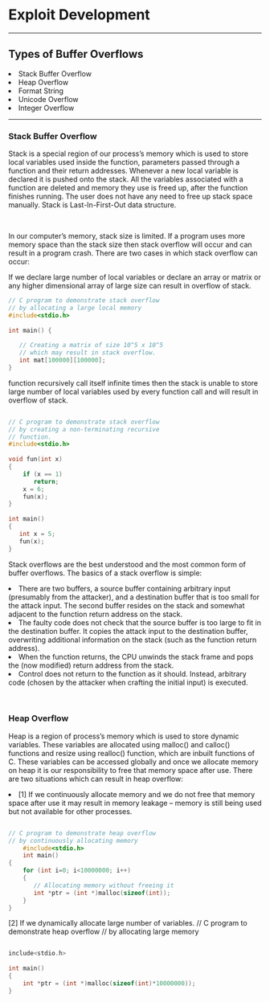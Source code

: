 <h1>Exploit Development</h1>
<hr>
<h2>Types of Buffer Overflows</h2>
<li>Stack Buffer Overflow</li>
<li>Heap Overflow</li>
<li>Format String</li>
<li>Unicode Overflow</li>
<li>Integer Overflow</li>
<hr>
<h3>Stack Buffer Overflow</h3>
<p>Stack is a special region of our process’s memory which is used to store local variables used inside the function, parameters passed through a function and their return addresses. Whenever a new local variable is declared it is pushed onto the stack. All the variables associated with a function are deleted and memory they use is freed up, after the function finishes running. The user does not have any need to free up stack space manually. Stack is Last-In-First-Out data structure.<p><br>
<p>In our computer’s memory, stack size is limited. If a program uses more memory space than the stack size then stack overflow will occur and can result in a program crash. There are two cases in which stack overflow can occur:</p>

<p> If we declare large number of local variables or declare an array or matrix or any higher dimensional array of large size can result in overflow of stack.</p>

```c
// C program to demonstrate stack overflow 
// by allocating a large local memory 
#include<stdio.h> 
  
int main() { 
  
   // Creating a matrix of size 10^5 x 10^5 
   // which may result in stack overflow. 
   int mat[100000][100000]; 
} 
```
<p>
function recursively call itself infinite times then the stack is unable to store large number of local variables used by every function call and will result in overflow of stack. 
</p>

```c

// C program to demonstrate stack overflow 
// by creating a non-terminating recursive 
// function. 
#include<stdio.h> 
  
void fun(int x) 
{ 
    if (x == 1) 
       return; 
    x = 6; 
    fun(x); 
} 
  
int main() 
{ 
   int x = 5; 
   fun(x); 
} 

```
<p>Stack overflows are the best understood and the most common form of buffer overflows. The basics of a stack overflow is simple:

<li>There are two buffers, a source buffer containing arbitrary input (presumably from the attacker), and a destination buffer that is too small for the attack input. The second buffer resides on the stack and somewhat adjacent to the function return address on the stack.</li>
<li> The faulty code does not check that the source buffer is too large to fit in the destination buffer. It copies the attack input to the destination buffer, overwriting additional information on the stack (such as the function return address).</li>
<li>  When the function returns, the CPU unwinds the stack frame and pops the (now modified) return address from the stack.</li>
 <li>  Control does not return to the function as it should. Instead, arbitrary code (chosen by the attacker when crafting the initial input) is executed.</li> <p>
  <br>
<h3>Heap Overflow</h3>
<p>Heap is a region of process’s memory which is used to store dynamic variables. These variables are allocated using malloc() and calloc() functions and resize using realloc() function, which are inbuilt functions of C. These variables can be accessed globally and once we allocate memory on heap it is our responsibility to free that memory space after use. There are two situations which can result in heap overflow:

<li>[1] If we continuously allocate memory and we do not free that memory space after use it may result in memory leakage – memory is still being used but not available for other processes.</li>
</p>

```c

// C program to demonstrate heap overflow 
// by continuously allocating memory 
    #include<stdio.h>
    int main() 
{ 
    for (int i=0; i<10000000; i++) 
    { 
       // Allocating memory without freeing it 
       int *ptr = (int *)malloc(sizeof(int)); 
    } 
} 
```


<p>[2] If we dynamically allocate large number of variables.
// C program to demonstrate heap overflow 
// by allocating large memory </p>

```c

include<stdio.h> 
  
int main() 
{ 
    int *ptr = (int *)malloc(sizeof(int)*10000000)); 
} 
```

